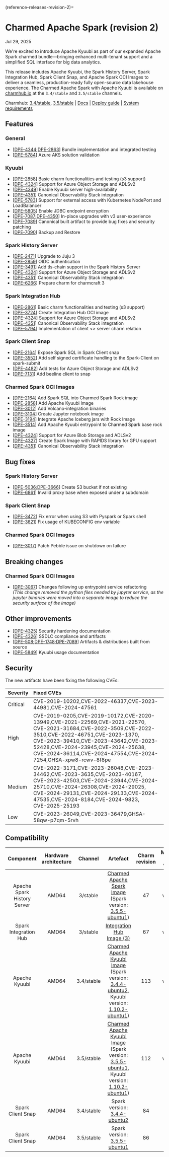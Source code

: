(reference-releases-revision-2)=
# Charmed Apache Spark (revision 2)

Jul 29, 2025

We're excited to introduce Apache Kyuubi as part of our expanded Apache Spark charmed bundle—bringing enhanced multi-tenant support and a simplified SQL interface for big data analytics.

This release includes Apache Kyuubi, the Spark History Server, Spark Integration Hub, Spark Client Snap, and Apache Spark OCI Images to deliver a seamless, production-ready fully open-source data lakehouse experience. The Charmed Apache Spark with Apache Kyuubi is available on [charmhub.io](https://charmhub.io) at the `3.4/stable` and `3.5/stable` channels.

Charmhub: [3.4/stable](https://charmhub.io/kyuubi-k8s?channel=3.4/stable), [3.5/stable](https://charmhub.io/kyuubi-k8s?channel=3.5/stable) | [Docs](https://charmhub.io/spark-k8s-bundle) | [Deploy guide](https://charmhub.io/spark-k8s-bundle/docs/h-deploy-kyuubi) | [System requirements](https://canonical.com/data/docs/postgresql/iaas/r-system-requirements)

## Features

### General

- [[DPE-4344](https://warthogs.atlassian.net/browse/DPE-4344);[DPE-2863](https://warthogs.atlassian.net/browse/DPE-2863)] Bundle implementation and integrated testing
- [[DPE-5784](https://warthogs.atlassian.net/browse/DPE-5784)] Azure AKS solution validation

### Kyuubi

- [[DPE-2858](https://warthogs.atlassian.net/browse/DPE-2858)] Basic charm functionalities and testing (s3 support)
- [[DPE-4324](https://warthogs.atlassian.net/browse/DPE-4324)] Support for Azure Object Storage and ADLSv2
- [[DPE-4349](https://warthogs.atlassian.net/browse/DPE-4349)] Enable Kyuubi server high-availability
- [[DPE-4351](https://warthogs.atlassian.net/browse/DPE-4351)] Canonical Observability Stack integration
- [[DPE-5783](https://warthogs.atlassian.net/browse/DPE-5783)] Support for external access with Kubernetes NodePort and LoadBalancer
- [[DPE-5805](https://warthogs.atlassian.net/browse/DPE-5805)] Enable JDBC endpoint encryption
- [[DPE-7087](https://warthogs.atlassian.net/browse/DPE-7087);[DPE-4350](https://warthogs.atlassian.net/browse/DPE-4350)] In-place upgrades with v3 user-experience
- [[DPE-7089](https://warthogs.atlassian.net/browse/DPE-7089)] Canonical built artifact to provide bug fixes and security patching
- [[DPE-7090](https://warthogs.atlassian.net/browse/DPE-7090)] Backup and Restore

### Spark History Server

- [[DPE-2471](https://warthogs.atlassian.net/browse/DPE-2471)] Upgrade to Juju 3
- [[DPE-2859](https://warthogs.atlassian.net/browse/DPE-2859)] OIDC authentication
- [[DPE-3491](https://warthogs.atlassian.net/browse/DPE-3491)] Add tls-chain support in the Spark History Server
- [[DPE-4324](https://warthogs.atlassian.net/browse/DPE-4324)] Support for Azure Object Storage and ADLSv2
- [[DPE-4351](https://warthogs.atlassian.net/browse/DPE-4351)] Canonical Observability Stack integration
- [[DPE-6266](https://warthogs.atlassian.net/browse/DPE-6266)] Prepare charm for charmcraft 3

### Spark Integration Hub

- [[DPE-2861](https://warthogs.atlassian.net/browse/DPE-2861)] Basic charm functionalities and testing (s3 support)
- [[DPE-3724](https://warthogs.atlassian.net/browse/DPE-3724)] Create Integration Hub OCI image
- [[DPE-4324](https://warthogs.atlassian.net/browse/DPE-4324)] Support for Azure Object Storage and ADLSv2
- [[DPE-4351](https://warthogs.atlassian.net/browse/DPE-4351)] Canonical Observability Stack integration
- [[DPE-5794](https://warthogs.atlassian.net/browse/DPE-5794)] Implementation of client <> server charm relation

### Spark Client Snap

- [[DPE-2164](https://warthogs.atlassian.net/browse/DPE-2164)] Expose Spark SQL in Spark Client snap
- [[DPE-3552](https://warthogs.atlassian.net/browse/DPE-3552)] Add self signed certificate handling to the Spark-Client on spark-submit
- [[DPE-4482](https://warthogs.atlassian.net/browse/DPE-4482)] Add tests for Azure Object Storage and ADLSv2
- [[DPE-7131](https://warthogs.atlassian.net/browse/DPE-7131)] Add beeline client to snap

### Charmed Spark OCI Images

- [[DPE-2164](https://warthogs.atlassian.net/browse/DPE-2164)] Add Spark SQL into Charmed Spark Rock image
- [[DPE-2858](https://warthogs.atlassian.net/browse/DPE-2858)] Add Apache Kyuubi Image
- [[DPE-3012](https://warthogs.atlassian.net/browse/DPE-3012)] Add Volcano-integration binaries
- [[DPE-3104](https://warthogs.atlassian.net/browse/DPE-3104)] Create Jupyter notebook image
- [[DPE-3194](https://warthogs.atlassian.net/browse/DPE-3194)] Integrate Apache Iceberg jars with Rock Image
- [[DPE-3514](https://warthogs.atlassian.net/browse/DPE-3514)] Add Apache Kyuubi entrypoint to Charmed Spark base rock image
- [[DPE-4324](https://warthogs.atlassian.net/browse/DPE-4324)] Support for Azure Blob Storage and ADLSv2
- [[DPE-4327](https://warthogs.atlassian.net/browse/DPE-4327)] Create Spark Image with RAPIDS library for GPU support
- [[DPE-4351](https://warthogs.atlassian.net/browse/DPE-4351)] Canonical Observability Stack integration


## Bug fixes

### Spark History Server

- [[DPE-5036](https://warthogs.atlassian.net/browse/DPE-5036);[DPE-3666](https://warthogs.atlassian.net/browse/DPE-3666)] Create S3 bucket if not existing
- [[DPE-6861](https://warthogs.atlassian.net/browse/DPE-6861)] Invalid proxy base when exposed under a subdomain

### Spark Client Snap

- [[DPE-3472](https://warthogs.atlassian.net/browse/DPE-3472)] Fix error when using S3 with Pyspark or Spark shell
- [[DPE-3621](https://warthogs.atlassian.net/browse/DPE-3621)] Fix usage of KUBECONFIG env variable

### Charmed Spark OCI Images

- [[DPE-3017](https://warthogs.atlassian.net/browse/DPE-3017)] Patch Pebble issue on shutdown on failure

## Breaking changes

### Charmed Spark OCI Images

- [[DPE-3067](https://warthogs.atlassian.net/browse/DPE-3067)] Changes following up entrypoint service refactoring\
  _(This change removed the python files needed by jupyter service, as the jupyter binaries were moved into a separate image to reduce the security surface of the image)_

## Other improvements

- [[DPE-4325](https://warthogs.atlassian.net/browse/DPE-4325)] Security hardening documentation
- [[DPE-4326](https://warthogs.atlassian.net/browse/DPE-4326)] SSDLC compliance and artifacts
- [[DPE-508](https://warthogs.atlassian.net/browse/DPE-508);[DPE-1748](https://warthogs.atlassian.net/browse/DPE-1748);[DPE-7089](https://warthogs.atlassian.net/browse/DPE-7089)] Artifacts & distributions built from source
- [[DPE-5849](https://warthogs.atlassian.net/browse/DPE-5849)] Kyuubi usage documentation

## Security

The new artifacts have been fixing the following CVEs:

| Severity | Fixed CVEs                                                                                                                                                                                                                                                                                                |
| :------- | :-------------------------------------------------------------------------------------------------------------------------------------------------------------------------------------------------------------------------------------------------------------------------------------------------------- |
| Critical | CVE-2019-10202,CVE-2022-46337,CVE-2023-44981,CVE-2024-47561                                                                                                                                                                                                                                               |
| High     | CVE-2019-0205,CVE-2019-10172,CVE-2020-13949,CVE-2021-22569,CVE-2021-22570,<br>CVE-2021-31684,CVE-2022-3509,CVE-2022-3510,CVE-2022-46751,CVE-2023-1370,<br>CVE-2023-39410,CVE-2023-43642,CVE-2023-52428,CVE-2024-23945,CVE-2024-25638,<br>CVE-2024-36114,CVE-2024-47554,CVE-2024-7254,GHSA-xpw8-rcwv-8f8pe |
| Medium   | CVE-2022-3171,CVE-2023-26048,CVE-2023-34462,CVE-2023-3635,CVE-2023-40167,<br>CVE-2023-42503,CVE-2024-23944,CVE-2024-25710,CVE-2024-26308,CVE-2024-29025,<br>CVE-2024-29131,CVE-2024-29133,CVE-2024-47535,CVE-2024-8184,CVE-2024-9823,<br>CVE-2025-25193                                                   |
| Low      | CVE-2023-26049,CVE-2023-36479,GHSA-58qw-p7qm-5rvh                                                                                                                                                                                                                                                         |


## Compatibility

|          Component          | Hardware architecture |  Channel   |                                                                                                                                                                     Artefact                                                                                                                                                                     | Charm revision | Minimum Juju version | Recommended Juju version |
| :-------------------------: | :-------------------: | :--------: | :----------------------------------------------------------------------------------------------------------------------------------------------------------------------------------------------------------------------------------------------------------------------------------------------------------------------------------------------: | :------------: | :------------------: | :----------------------: |
| Apache Spark History Server |         AMD64         |  3/stable  |                                                   [Charmed Apache Spark Image](http://ghcr.io/canonical/charmed-spark@sha256:f1f944369108c0b0112212fb0242f3c314dfad362926c234857029f13c5de2c0) (Spark version: [3.5.5-ubuntu1](https://launchpad.net/spark-releases/+milestone/3.5.5-ubuntu1))                                                   |       47       |       v.3.4.3+       |         v.3.6.8          |
|    Spark Integration Hub    |         AMD64         |  3/stable  |                                                                                               [Integration Hub Image (3)](http://ghcr.io/canonical/spark-integration-hub@sha256:fa5e73d6339b2eb137b5917771caa62bd6605284b8dfab3dafb7d6026a9a3b1a)                                                                                                |       67       |       v.3.4.3+       |         v.3.6.8          |
|        Apache Kyuubi        |         AMD64         | 3.4/stable | [Charmed Apache Kyuubi Image](http://ghcr.io/canonical/charmed-spark-kyuubi@sha256:38f35ce47b84b8370da9a371edaf83ca9911347a1efd6eb0cfbc8128f051b1e4) (Spark version: [3.4.4-ubuntu2](https://launchpad.net/spark-releases/+milestone/3.4.4-ubuntu2), Kyuubi version: [1.10.2-ubuntu1](https://launchpad.net/kyuubi-releases/1.x/1.10.2-ubuntu1)) |      113       |       v.3.4.3+       |         v.3.6.8          |
|        Apache Kyuubi        |         AMD64         | 3.5/stable | [Charmed Apache Kyuubi Image](http://ghcr.io/canonical/charmed-spark-kyuubi@sha256:e2029c6976fc5b9ee2865eced632ca42ce554039d9832af20dfa3e63113e00f7) (Spark version: [3.5.5-ubuntu1](https://launchpad.net/spark-releases/+milestone/3.5.5-ubuntu1), Kyuubi version: [1.10.2-ubuntu1](https://launchpad.net/kyuubi-releases/1.x/1.10.2-ubuntu1)) |      112       |       v.3.4.3+       |         v.3.6.8          |
|      Spark Client Snap      |         AMD64         | 3.4/stable |                                                                                                                          Spark version: [3.4.4-ubuntu2](https://launchpad.net/spark-releases/+milestone/3.4.4-ubuntu2)                                                                                                                           |       84       |         N/A          |           N/A            |
|      Spark Client Snap      |         AMD64         | 3.5/stable |                                                                                                                          Spark version: [3.5.5-ubuntu1](https://launchpad.net/spark-releases/+milestone/3.5.5-ubuntu1)                                                                                                                           |       86       |         N/A          |           N/A            |

